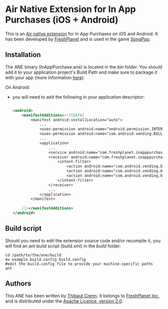 Air Native Extension for In App Purchases (iOS + Android)
======================================

This is an [Air native extension](http://www.adobe.com/devnet/air/native-extensions-for-air.html) for In App Purchases on iOS and Android. It has been developed by [FreshPlanet](http://freshplanet.com) and is used in the game [SongPop](http://songpop.fm).


Installation
---------

The ANE binary (InAppPurchase.ane) is located in the *bin* folder. You should add it to your application project's Build Path and make sure to package it with your app (more information [here](http://help.adobe.com/en_US/air/build/WS597e5dadb9cc1e0253f7d2fc1311b491071-8000.html)).

On Android:

 * you will need to add the following in your application descriptor:

    ```xml

    <android>
        <manifestAdditions><![CDATA[
            <manifest android:installLocation="auto">
                ...
                <uses-permission android:name="android.permission.INTERNET"/>
                <uses-permission android:name="com.android.vending.BILLING" />
                ...
                <application>
                    ...
                    <service android:name="com.freshplanet.inapppurchase.BillingService" />
                    <receiver android:name="com.freshplanet.inapppurchase.BillingReceiver">
                        <intent-filter>
                            <action android:name="com.android.vending.billing.IN_APP_NOTIFY" />
                            <action android:name="com.android.vending.billing.RESPONSE_CODE" />
                            <action android:name="com.android.vending.billing.PURCHASE_STATE_CHANGED" />
                        </intent-filter>
                    </receiver>
                    ...
                </application>
            </manifest>
            
        ]]></manifestAdditions>
    </android>
    ``` 



Build script
---------

Should you need to edit the extension source code and/or recompile it, you will find an ant build script (build.xml) in the *build* folder:

    cd /path/to/the/ane/build
    mv example.build.config build.config
    #edit the build.config file to provide your machine-specific paths
    ant


Authors
------

This ANE has been written by [Thibaut Crenn](https://github.com/titi-us). It belongs to [FreshPlanet Inc.](http://freshplanet.com) and is distributed under the [Apache Licence, version 2.0](http://www.apache.org/licenses/LICENSE-2.0).